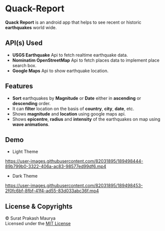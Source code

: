 # Quack-Report
__Quack Report__ is an android app that helps to see recent or historic __earthquakes__ world wide.

## API(s) Used
- __USGS Earthquake__ Api to fetch realtime earthquake data.
- __Nominatim OpenStreetMap__ Api to fetch places data to implement place search box.
- __Google Maps__ Api to show earthquake location.

## Features
- __Sort__ earthquakes by __Magnitude__ or __Date__ either in __ascending__ or __descending__ order.
- It can __filter__ location on the basis of __country__, __city__, __date__, etc.
- Shows __magnitude__ and __location__ using google maps api.
- Shows __epicentre__, __radius__ and __intensity__ of the earthquakes on map using __wave animations__.

## Demo
- Light Theme


https://user-images.githubusercontent.com/82031895/189498444-89b799b0-3322-406a-ac83-98577ed99df6.mp4


- Dark Theme


https://user-images.githubusercontent.com/82031895/189498453-2f0fc6bf-8fbf-41f4-ad55-83d033abc36f.mp4


## License & Copyrights
© Surat Prakash Maurya <br/>
Licensed under the [MIT License](LICENSE)
